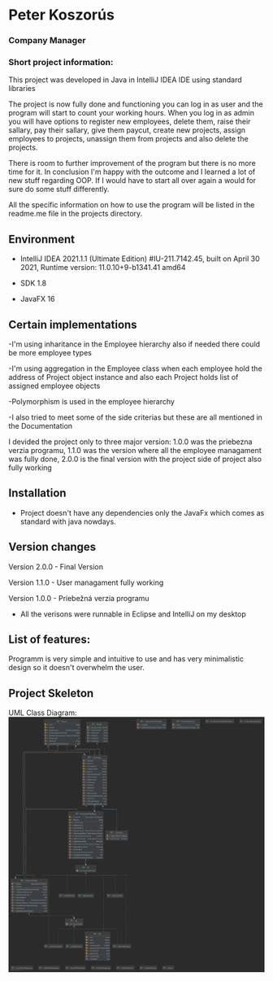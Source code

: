 # Peter Koszorús

### Company Manager

### Short project information:	
This project was developed in Java in IntelliJ IDEA IDE using standard libraries

The project is now fully done and functioning you can log in as user and the program will start to count your working hours. When you log in as admin
you will have options to register new employees, delete them, raise their sallary, pay their sallary, give them paycut, create new projects, assign employees to projects, unassign them from projects and also delete the projects.

There is room to further improvement of the program but there is no more time for it. In conclusion I'm happy with the outcome and I learned a lot of new stuff regarding OOP. If I would have to start all over again a would for sure do some stuff differently.

All the specific information on how to use the program will be listed in the readme.me file in the projects directory.

## Environment
- IntelliJ IDEA 2021.1.1 (Ultimate Edition) #IU-211.7142.45, built on April 30 2021, Runtime version: 11.0.10+9-b1341.41 amd64

- SDK 1.8 
- JavaFX 16

## Certain implementations

-I'm using inharitance in the Employee hierarchy also if needed there could be more employee types

-I'm using aggregation in the Employee class when each employee hold the address of Project object instance and also each Project holds list of assigned employee objects

-Polymorphism is used in the employee hierarchy

-I also tried to meet some of the side criterias but these are all mentioned in the Documentation

I devided the project only to three major version: 1.0.0 was the priebezna verzia programu, 1.1.0 was the version where all the employee managament was fully done, 2.0.0 is the final version with the project side of project also fully working 

## Installation

- Project doesn't have any dependencies only the JavaFx which comes as standard with java nowdays.

## Version changes

Version 2.0.0 - Final Version

Version 1.1.0 - User managament fully working

Version 1.0.0 - Priebežná verzia programu

- All the verisons were runnable in Eclipse and IntelliJ on my desktop

## List of features:

Programm is very simple and intuitive to use and has very minimalistic design so it doesn't overwhelm the user.

## Project Skeleton
UML Class Diagram:
![Screenshot](UML_diagram.png)
